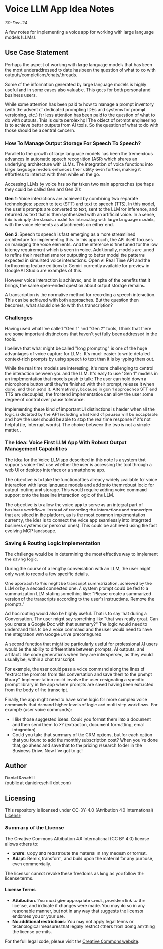  # Voice LLM App Idea Notes

 *30-Dec-24*

A few notes for implementing a voice app for working with large language models (LLMs).

## Use Case Statement

Perhaps the aspect of working with large language models that has been the most underaddressed to date has been the question of what to do with outputs/completions/chats/threads.

Some of the information generated by large language models is highly useful and in some cases also valuable. This goes for both personal and business users. 

While some attention has been paid to how to manage a prompt inventory (with the advent of dedicated prompting IDEs and systems for prompt versioning, etc.) far less attention has been paid to the question of what to do with outputs. This is quite perplexing! The object of prompt engineering is to achieve better outputs from AI tools. So the question of what to do with those should be a central concern. 

### How To Manage Output Storage For Speech To Speech?

Parallel to the growth of large language models has been the tremendous advances in automatic speech recognition (ASR) which shares an underlying architecture with LLMs. The integration of voice functions into large language models enhances their utility even further, making it effortless to interact with them while on the go. 

Accessing LLMs by voice has so far taken two main approaches (perhaps they could be called Gen and Gen 2!):

**Gen 1**: Voice interactions are achieved by combining two separate technologies: speech to text (STT) and text to speech (TTS). In this model, the user's prompts are converted to text, sent to the LLM for inference, and returned as text that is then synthesized with an artificial voice. In a sense, this is simply the classic model for interacting with large language models, with the voice elements as attachments on either end. 

**Gen 2**: Speech to speech is fast emerging as a more streamlined architecture for implementing this. In this approach, the API itself focuses on managing the voice elements. And the inference is fine tuned for the low latency requirement which is seen in voice. Additionally, models are tuned to refine their mechanisms for outputting to better model the patterns expected in simulated voice interactions.  Open AI Real Time API and the forthcoming feature editions to Gemini currently available for preview in Google AI Studio are examples of this.  

However voice interaction is achieved, and in spite of the benefits that it brings, the same open-ended question about output storage remains.  

A transcription is the normative method for recording a speech interaction. This can be achieved with both approaches. But the question then becomes, what should one do with this transcription? 

### Challenges

Having used what I've called "Gen 1" and "Gen 2" tools, I think that there are some important distinctions that haven't yet fully been addressed in the tools. 

I believe that what might be called "long prompting" is one of the huge advantages of voice capture for LLMs. It's much easier to write detailed context-rich prompts by using speech to text than it is by typing them out. 

While the real time models are interesting, it's more challenging to control the interaction between you and the LLM.  It's easy to use "Gen 1" models in an implementation that models push to talk: The user can hold down a microphone button until they're finished with their prompt, release it when done, and then send it. Alternatively, because in gen 1 approaches STT and TTS are decoupled, the frontend implementation can allow the user some degree of control over pause tolerance. 

Implementing these kind of important UI distinctions is harder when all the logic is dictated by the API including what kind of pauses will be acceptable and how the user should be able to stop the real time response if it's not helpful (ie, interrupt words). The choice between the two is not a simple matter. . 


### The Idea: Voice First LLM App With Robust Output Management Capabilities

The idea for the Voice LLM app described in this note Is a system that supports voice-first use whether the user is accessing the tool through a web UI or desktop interface or a smartphone app. 

The objective is to take the functionalities already widely available for voice interaction with large language models and add onto them robust logic for output routing and storage.  This would require adding voice command support onto the baseline interaction logic of the LLM.  

The objective is to allow the voice app to serve as an integral part of business workflows. Instead of recording the interactions and transcripts that are siloed in the platform, as is the most common implementation currently, the idea is to connect the voice app seamlessly into integrated business systems (or personal ones). This could be achieved using the fast evolving MCP landscape. 

### Saving & Routing Logic Implementation

The challenge would be in determining the most effective way to implement the saving logic. 

During the course of a lengthy conversation with an LLM, the user might only want to record a few specific details. 

One approach to this might be transcript summarization, achieved by the LLM or by a second connected one. A system prompt could be fed to a summarization LLM stating something like: "Please create a summarized version of the transcripts according to the user's instructions. Remove the prompts."

Ad hoc routing would also be highly useful. That is to say that during a Conversation. The user might say something like "that was really great. Can you create a Google Doc with that summary?" The logic would need to understand this to be a voice command and the user would need to have the integration with Google Drive preconfigured. 

A second function that might be particularly useful for professional AI users would be the ability to differentiate between prompts, AI outputs, and artifacts like code generations when they are interspersed, as they would usually be, within a chat transcript. 

For example, the user could pass a voice command along the lines of "extract the prompts from this conversation and save them to the prompt library". Implementation could involve the user designating a specific prompt library in the app where prompts are saved having been extracted from the body of the transcript. 

Finally, the app might need to have some logic for more complex voice commands that demand higher levels of logic and multi step workflows. For example (user voice commands):

- I like those suggested ideas. Could you format them into a document and then send them to X? (extraction, document formatting, email integration)  
- Could you take that summary of the CRM options, but for each option that you found to add the monthly subscription cost? When you've done that, go ahead and save that to the pricing research folder in the Business Drive. Now I've got to go!


## Author

Daniel Rosehill  
(public at danielrosehill dot com)

## Licensing

This repository is licensed under CC-BY-4.0 (Attribution 4.0 International) 
[License](https://creativecommons.org/licenses/by/4.0/)

### Summary of the License
The Creative Commons Attribution 4.0 International (CC BY 4.0) license allows others to:
- **Share**: Copy and redistribute the material in any medium or format.
- **Adapt**: Remix, transform, and build upon the material for any purpose, even commercially.

The licensor cannot revoke these freedoms as long as you follow the license terms.

#### License Terms
- **Attribution**: You must give appropriate credit, provide a link to the license, and indicate if changes were made. You may do so in any reasonable manner, but not in any way that suggests the licensor endorses you or your use.
- **No additional restrictions**: You may not apply legal terms or technological measures that legally restrict others from doing anything the license permits.

For the full legal code, please visit the [Creative Commons website](https://creativecommons.org/licenses/by/4.0/legalcode).
